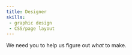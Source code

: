 ```yaml
---
title: Designer
skills:
 - graphic design
 - CSS/page layout
---
```


We need you to help us figure out _what_ to make.
